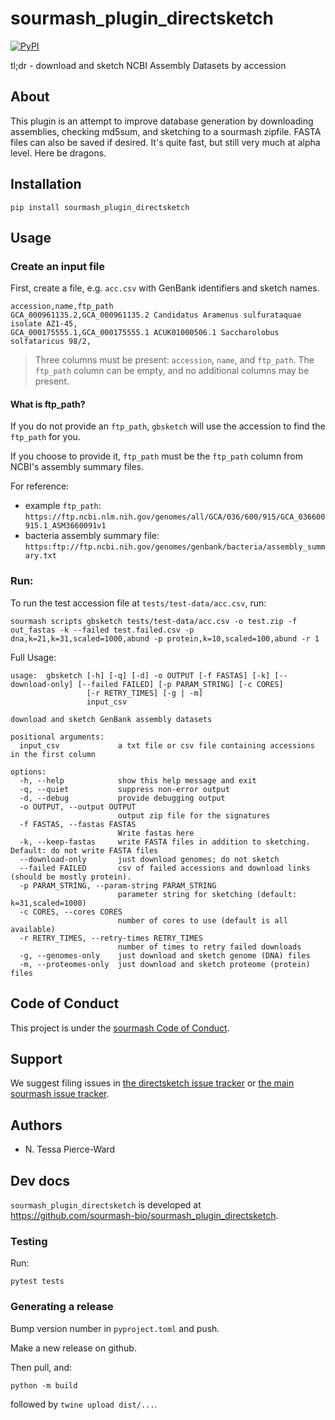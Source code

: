 # sourmash_plugin_directsketch

[![PyPI](https://img.shields.io/pypi/v/sourmash_plugin_directsketch)](https://pypi.org/project/sourmash_plugin_directsketch/)


tl;dr - download and sketch NCBI Assembly Datasets by accession

## About

This plugin is an attempt to improve database generation by downloading assemblies, checking md5sum, and sketching to a sourmash zipfile. FASTA files can also be saved if desired. It's quite fast, but still very much at alpha level. Here be dragons.

## Installation

```
pip install sourmash_plugin_directsketch
```

## Usage

### Create an input file

First, create a file, e.g. `acc.csv` with GenBank identifiers and sketch names.
```
accession,name,ftp_path
GCA_000961135.2,GCA_000961135.2 Candidatus Aramenus sulfurataquae isolate AZ1-45,
GCA_000175555.1,GCA_000175555.1 ACUK01000506.1 Saccharolobus solfataricus 98/2,
```
> Three columns must be present: `accession`, `name`, and `ftp_path`. The `ftp_path` column can be empty, and no additional columns may be present.

#### What is ftp_path?

If you do not provide an `ftp_path`, `gbsketch` will use the accession to find the `ftp_path` for you.

If you choose to provide it, `ftp_path` must be the `ftp_path` column from NCBI's assembly summary files.

For reference:
- example `ftp_path`: `https://ftp.ncbi.nlm.nih.gov/genomes/all/GCA/036/600/915/GCA_036600915.1_ASM3660091v1`
- bacteria assembly summary file: `https:ftp://ftp.ncbi.nih.gov/genomes/genbank/bacteria/assembly_summary.txt`

### Run:

To run the test accession file at `tests/test-data/acc.csv`, run:
```
sourmash scripts gbsketch tests/test-data/acc.csv -o test.zip -f out_fastas -k --failed test.failed.csv -p dna,k=21,k=31,scaled=1000,abund -p protein,k=10,scaled=100,abund -r 1
```

Full Usage:

```
usage:  gbsketch [-h] [-q] [-d] -o OUTPUT [-f FASTAS] [-k] [--download-only] [--failed FAILED] [-p PARAM_STRING] [-c CORES]
                 [-r RETRY_TIMES] [-g | -m]
                 input_csv

download and sketch GenBank assembly datasets

positional arguments:
  input_csv             a txt file or csv file containing accessions in the first column

options:
  -h, --help            show this help message and exit
  -q, --quiet           suppress non-error output
  -d, --debug           provide debugging output
  -o OUTPUT, --output OUTPUT
                        output zip file for the signatures
  -f FASTAS, --fastas FASTAS
                        Write fastas here
  -k, --keep-fastas     write FASTA files in addition to sketching. Default: do not write FASTA files
  --download-only       just download genomes; do not sketch
  --failed FAILED       csv of failed accessions and download links (should be mostly protein).
  -p PARAM_STRING, --param-string PARAM_STRING
                        parameter string for sketching (default: k=31,scaled=1000)
  -c CORES, --cores CORES
                        number of cores to use (default is all available)
  -r RETRY_TIMES, --retry-times RETRY_TIMES
                        number of times to retry failed downloads
  -g, --genomes-only    just download and sketch genome (DNA) files
  -m, --proteomes-only  just download and sketch proteome (protein) files
```

## Code of Conduct

This project is under the [sourmash Code of Conduct](https://github.com/sourmash-bio/sourmash/blob/latest/CODE_OF_CONDUCT.rst).

## Support

We suggest filing issues in [the directsketch issue tracker](https://github.com/sourmash-bio/sourmash_plugin_directsketch/issues) or [the main sourmash issue tracker](https://github.com/dib-lab/sourmash/issues).

## Authors

* N. Tessa Pierce-Ward

## Dev docs

`sourmash_plugin_directsketch` is developed at https://github.com/sourmash-bio/sourmash_plugin_directsketch.

### Testing

Run:
```
pytest tests
```

### Generating a release

Bump version number in `pyproject.toml` and push.

Make a new release on github.

Then pull, and:

```
python -m build
```

followed by `twine upload dist/...`.
